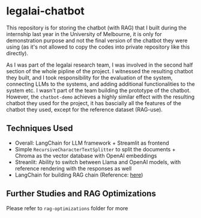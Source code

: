 # legalai-chatbot

This repository is for storing the chatbot (with RAG) that I built during the internship last year in the University of Melbourne, it is only for demonstration purpose and not the final version of the chatbot they were using (as it's not allowed to copy the codes into private repository like this directly).

As I was part of the legalai research team, I was involved in the second half section of the whole pipline of the project. I witnessed the resulting chatbot they built, and I took responsibility for the evaluation of the system, connecting LLMs to the systems, and adding additional functionalities to the system etc. I wasn't part of the team building the prototype of the chatbot. However, the `chatbot-demo` achieves a highly similar effect with the resulting chatbot they used for the project, it has bascially all the features of the chatbot they used, except for the reference dataset (RAG-use).

## Techniques Used

- Overall: LangChain for LLM framework + Streamlit as frontend
- Simple `RecursiveCharacterTextSplitter` to split the documents + Chroma as the vector database with OpenAI embeddings
- Streanlit: Ability to switch between Llama and OpenAI models, with reference rendering with the responses as well
- LangChain for building RAG chain (Reference: [here](https://python.langchain.com/docs/versions/migrating_chains/retrieval_qa/))

## Further Studies and RAG Optimizations

Please refer to `rag-optimizations` folder for more